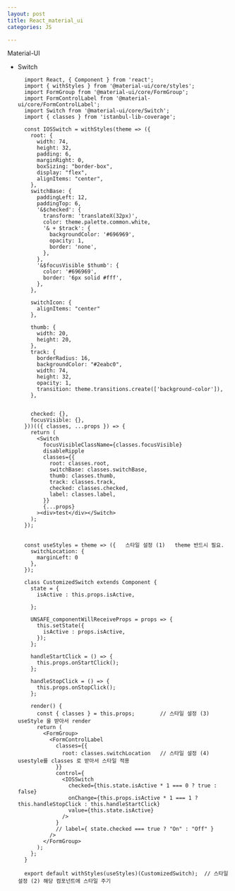 ```yaml
---
layout: post
title: React_material_ui
categories: JS

---
```


Material-UI



* Switch 

        import React, { Component } from 'react';
        import { withStyles } from '@material-ui/core/styles';
        import FormGroup from '@material-ui/core/FormGroup';
        import FormControlLabel from '@material-ui/core/FormControlLabel';
        import Switch from '@material-ui/core/Switch';
        import { classes } from 'istanbul-lib-coverage';

        const IOSSwitch = withStyles(theme => ({
          root: {
            width: 74,
            height: 32,
            padding: 6,
            marginRight: 0,
            boxSizing: "border-box",
            display: "flex",
            alignItems: "center",
          },
          switchBase: {
            paddingLeft: 12,
            paddingTop: 6,
            '&$checked': {
              transform: 'translateX(32px)',
              color: theme.palette.common.white,
              '& + $track': {
                backgroundColor: '#696969',
                opacity: 1,
                border: 'none',
              },
            },
            '&$focusVisible $thumb': {
              color: '#696969',
              border: '6px solid #fff',
            },
          },

          switchIcon: {
            alignItems: "center"
          },

          thumb: {
            width: 20,
            height: 20,
          },
          track: {
            borderRadius: 16,
            backgroundColor: "#2eabc0",
            width: 74,
            height: 32,
            opacity: 1,
            transition: theme.transitions.create(['background-color']),
          },


          checked: {},
          focusVisible: {},
        }))(({ classes, ...props }) => {
          return (
            <Switch
              focusVisibleClassName={classes.focusVisible}
              disableRipple
              classes={{
                root: classes.root,
                switchBase: classes.switchBase,
                thumb: classes.thumb,
                track: classes.track,
                checked: classes.checked,
                label: classes.label,
              }}
              {...props}
            ><div>test</div></Switch>
          );
        });


        const useStyles = theme => ({   스타일 설정 (1)   theme 반드시 필요.
          switchLocation: {
            marginLeft: 0
          },
        });

        class CustomizedSwitch extends Component {
          state = {
            isActive : this.props.isActive,

          };

          UNSAFE_componentWillReceiveProps = props => {
            this.setState({
              isActive : props.isActive,
            });
          };

          handleStartClick = () => {
            this.props.onStartClick();
          };

          handleStopClick = () => {
            this.props.onStopClick();
          };

          render() {
            const { classes } = this.props;        // 스타일 설정 (3) useStyle 을 받아서 render 
            return (
              <FormGroup>
                <FormControlLabel
                  classes={{
                    root: classes.switchLocation   // 스타일 설정 (4) usestyle를 classes 로 받아서 스타일 적용
                  }}
                  control={
                    <IOSSwitch
                      checked={this.state.isActive * 1 === 0 ? true : false}
                      onChange={this.props.isActive * 1 === 1 ? this.handleStopClick : this.handleStartClick}
                      value={this.state.isActive}
                    />
                  }
                  // label={ state.checked === true ? "On" : "Off" }
                />
              </FormGroup>
            );
          };
        }

        export default withStyles(useStyles)(CustomizedSwitch);  // 스타일 설정 (2) 해당 컴포넌트에 스타일 주기
